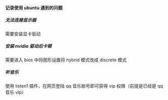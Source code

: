 

#### 记录使用 ubuntu 遇到的问题

##### 无法连接显示器

需要安装显卡驱动

##### 安装 nvidia 驱动后卡顿

需要进入 bios 中将图形设置将 hybrid 模式改成 discrete 模式

##### 听音乐

使用 listen1 插件，在网页登陆 qq 音乐账号即可获得 vip 权限（前提是已经是 qq 音乐 vip）